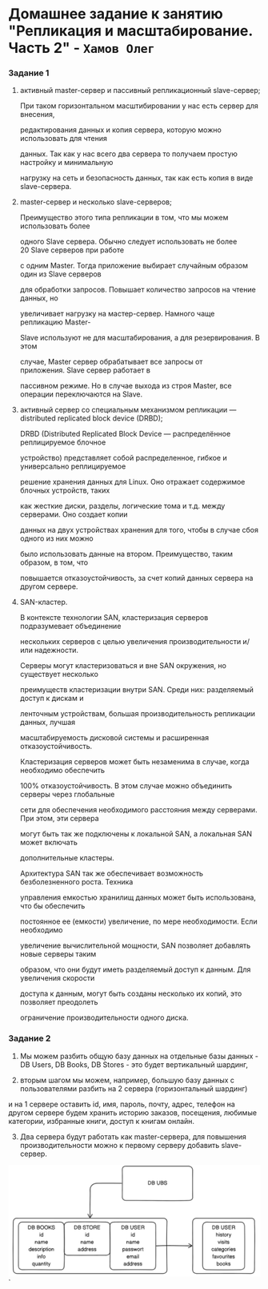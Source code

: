 # Домашнее задание к занятию "Репликация и масштабирование. Часть 2" - `Хамов Олег`

### Задание 1

1. активный master-сервер и пассивный репликационный slave-сервер;

    При таком горизонтальном масштибировании у нас есть сервер для внесения,

    редактирования данных и копия сервера, которую можно использовать для чтения

    данных. Так как у нас всего два сервера то получаем простую настройку и минимальную

    нагрузку на сеть и безопасность данных, так как есть копия в виде slave-сервера.

2. master-сервер и несколько slave-серверов;

    Преимущество этого типа репликации в том, что мы можем использовать более

    одного Slave сервера. Обычно следует использовать не более 20 Slave серверов при работе

    с одним Master. Тогда приложение выбирает случайным образом один из Slave серверов

    для обработки запросов. Повышает количество запросов на чтение данных, но

    увеличивает нагрузку на мастер-сервер. Намного чаще репликацию Master-

    Slave используют не для масштабирования, а для резервирования. В этом

    случае, Master сервер обрабатывает все запросы от приложения. Slave сервер работает в

    пассивном режиме. Но в случае выхода из строя Master, все операции переключаются на Slave.

3. активный сервер со специальным механизмом репликации — distributed replicated block device (DRBD);

    DRBD (Distributed Replicated Block Device — распределённое реплицируемое блочное

    устройство) представляет собой распределенное, гибкое и универсально реплицируемое

    решение хранения данных для Linux. Оно отражает содержимое блочных устройств, таких

    как жесткие диски, разделы, логические тома и т.д. между серверами. Оно создает копии

    данных на двух устройствах хранения для того, чтобы в случае сбоя одного из них можно

    было использовать данные на втором. Преимущество, таким образом, в том, что

    повышается отказоустойчивость, за счет копий данных сервера на другом сервере.

4. SAN-кластер.

    В контексте технологии SAN, кластеризация серверов подразумевает объединение

    нескольких серверов с целью увеличения производительности и/или надежности.

    Серверы могут кластеризоваться и вне SAN окружения, но существует несколько

    преимуществ кластеризации внутри SAN. Среди них: разделяемый доступ к дискам и

    ленточным устройствам, большая производительность репликации данных, лучшая

    масштабируемость дисковой системы и расширенная отказоустойчивость.

    Кластеризация серверов может быть незаменима в случае, когда необходимо обеспечить

    100% отказоустойчивость. В этом случае можно объединить серверы через глобальные

    сети для обеспечения необходимого расстояния между серверами. При этом, эти сервера

    могут быть так же подключены к локальной SAN, а локальная SAN может включать

    дополнительные кластеры.

    Архитектура SAN так же обеспечивает возможность безболезненного роста. Техника

    управления емкостью хранилищ данных может быть использована, что бы обеспечить

    постоянное ее (емкости) увеличение, по мере необходимости. Если необходимо

    увеличение вычислительной мощности, SAN позволяет добавлять новые серверы таким

    образом, что они будут иметь разделяемый доступ к данным. Для увеличения скорости

    доступа к данным, могут быть созданы несколько их копий, это позволяет преодолеть

    ограничение производительности одного диска.

### Задание 2

1) Мы можем разбить общую базу данных на отдельные базы данных - DB Users, DB Books, DB Stores - это будет вертикальный шардинг, 

2) вторым шагом мы можем, например, большую базу данных с пользователями разбить на 2 сервера (горизонтальный шардинг)

и на 1 сервере оставить id, имя, пароль, почту, адрес, телефон на другом сервере будем хранить историю заказов, посещения, любимые категории, избранные книги, доступ к книгам онлайн.

3) Два сервера будут работать как master-сервера, для повышения производительности можно к первому серверу добавить slave-сервер.

![block-shema.png](https://github.com/oleghamov/Replik-Mashtab.2-12-07-16-11-23-hw-/blob/master/block-shema.png)`


